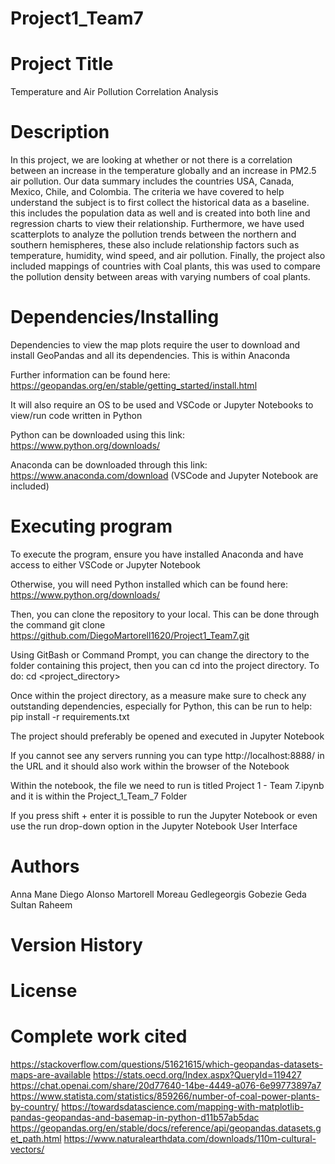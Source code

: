 # Project1_Team7

# Project Title

Temperature and Air Pollution Correlation Analysis

# Description

In this project, we are looking at whether or not there is a correlation between an increase in the temperature globally and an increase in PM2.5 air pollution. Our data summary includes the countries USA, Canada, Mexico, Chile, and Colombia. The criteria we have covered to help understand the subject is to first collect the historical data as a baseline. this includes the population data as well and is created into both line and regression charts to view their relationship. Furthermore, we have used scatterplots to analyze the pollution trends between the northern and southern hemispheres, these also include relationship factors such as temperature, humidity, wind speed, and air pollution. Finally, the project also included mappings of countries with Coal plants, this was used to compare the pollution density between areas with varying numbers of coal plants.

# Dependencies/Installing

Dependencies to view the map plots require the user to download and install GeoPandas and all its dependencies. This is within Anaconda

Further information can be found here: https://geopandas.org/en/stable/getting_started/install.html

It will also require an OS to be used and VSCode or Jupyter Notebooks to view/run code written in Python

Python can be downloaded using this link: https://www.python.org/downloads/

Anaconda can be downloaded through this link: https://www.anaconda.com/download (VSCode and Jupyter Notebook are included)

# Executing program

To execute the program, ensure you have installed Anaconda and have access to either VSCode or Jupyter Notebook

Otherwise, you will need Python installed which can be found here: https://www.python.org/downloads/

Then, you can clone the repository to your local. This can be done through the command git clone <https://github.com/DiegoMartorell1620/Project1_Team7.git>

Using GitBash or Command Prompt, you can change the directory to the folder containing this project, then you can cd into the project directory. To do: cd <project_directory>

Once within the project directory, as a measure make sure to check any outstanding dependencies, especially for Python, this can be run to help: pip install -r requirements.txt

The project should preferably be opened and executed in Jupyter Notebook

If you cannot see any servers running you can type http://localhost:8888/ in the URL and it should also work within the browser of the Notebook

 Within the notebook, the file we need to run is titled Project 1 - Team 7.ipynb and it is within the Project_1_Team_7 Folder

 If you press shift + enter it is possible to run the Jupyter Notebook or even use the run drop-down option in the Jupyter Notebook User Interface

 # Authors

Anna Mane
Diego Alonso Martorell Moreau
Gedlegeorgis Gobezie Geda
Sultan Raheem

# Version History

# License

# Complete work cited

https://stackoverflow.com/questions/51621615/which-geopandas-datasets-maps-are-available
https://stats.oecd.org/Index.aspx?QueryId=119427
https://chat.openai.com/share/20d77640-14be-4449-a076-6e99773897a7
https://www.statista.com/statistics/859266/number-of-coal-power-plants-by-country/
https://towardsdatascience.com/mapping-with-matplotlib-pandas-geopandas-and-basemap-in-python-d11b57ab5dac
https://geopandas.org/en/stable/docs/reference/api/geopandas.datasets.get_path.html
https://www.naturalearthdata.com/downloads/110m-cultural-vectors/

